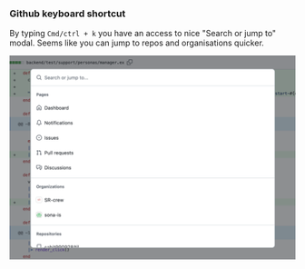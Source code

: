 ### Github keyboard shortcut

By typing `Cmd/ctrl + k` you have an access to nice "Search or jump to" modal. Seems like you can jump to repos and organisations quicker.

![Alt screen](/media/Screen%20Shot%202023-02-02%20at%2014.09.24.png "Screen") <!-- In fact it's another til(if it will show up properly of course) -->
